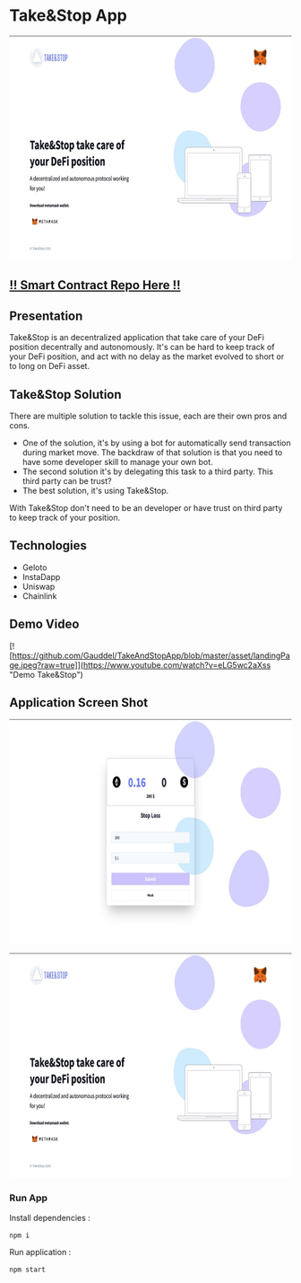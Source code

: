 # Take&Stop App

<p align="center">
  <img width="1000" height="400" src="https://github.com/Gauddel/TakeAndStopApp/blob/master/asset/landingPage.jpeg?raw=true">
</p>

## [!! Smart Contract Repo Here !!](https://github.com/Gauddel/TakeAndStop)

## Presentation
Take&Stop is an decentralized application that take care of your DeFi position decentrally and autonomously. It's can be hard to keep track of your DeFi position, and act with no delay as the market evolved to short or to long on DeFi asset.

## Take&Stop Solution

There are multiple solution to tackle this issue, each are their own pros and cons.

- One of the solution, it's by using a bot for automatically send transaction during market move. The backdraw of that solution is that you need to have some developer skill to manage your own bot.
- The second solution it's by delegating this task to a third party. This third party can be trust?
- The best solution, it's using Take&Stop. 

With Take&Stop don't need to be an developer or have trust on third party to keep track of your position.

## Technologies
- Geloto
- InstaDapp
- Uniswap
- Chainlink

## Demo Video
[![https://github.com/Gauddel/TakeAndStopApp/blob/master/asset/landingPage.jpeg?raw=true]](https://www.youtube.com/watch?v=eLG5wc2aXss "Demo Take&Stop")
## Application Screen Shot

<p align="center">
  <img width="1000" height="400" src="https://github.com/Gauddel/TakeAndStopApp/blob/master/asset/dapp.jpeg?raw=true">
</p>

<p align="center">
  <img width="1000" height="400" src="https://github.com/Gauddel/TakeAndStopApp/blob/master/asset/landingPage.jpeg?raw=true">
</p>

### Run App
Install dependencies :
```
npm i
```

Run application :
```
npm start
```
